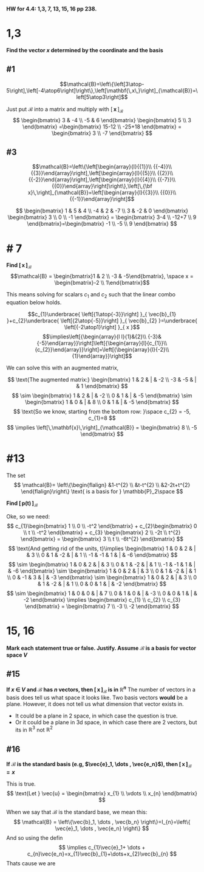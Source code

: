 **HW for 4.4: 1,3, 7, 13, 15, 16 pp 238.**

# 1,3
**Find the vector $x$ determined by the coordinate and the basis**
## #1
$$\mathcal{B}=\left\{\left[3\atop-5\right],\left[-4\atop6\right]\right\},\left[\mathbf{\,x\,}\right]_{\mathcal{B}}=\left[5\atop3\right]$$

Just put  $\mathcal{B}$ into a matrix and multiply with $\left[\,\mathbf{x}\,\right]_{\mathcal{B}}$
$$
\begin{bmatrix}
3 & -4 \\
-5 & 6
\end{bmatrix}
\begin{bmatrix}
5 \\
3
\end{bmatrix}
=\begin{bmatrix}
15-12 \\
-25+18
\end{bmatrix} = 
\begin{bmatrix}
3 \\
-7
\end{bmatrix}
$$

## #3
$$\mathcal{B}=\left\{\left[\begin{array}{l}{{1}}\\ {{-4}}\\ {{3}}\end{array}\right],\left[\begin{array}{l}{{5}}\\ {{2}}\\ {{-2}}\end{array}\right],\left[\begin{array}{l}{{4}}\\ {{-7}}\\ {{0}}\end{array}\right]\right\},\left[\,{\bf x}\,\right]_{\mathcal{B}}=\left[\begin{array}{l}{{3}}\\ {{0}}\\ {{-1}}\end{array}\right]$$

$$
\begin{bmatrix}
1 & 5 & 4 \\
-4 & 2 & -7 \\
3 & -2 & 0
\end{bmatrix} 
\begin{bmatrix}
3 \\
0 \\
-1
\end{bmatrix} =
\begin{bmatrix}
3-4 \\
-12+7 \\
9
\end{bmatrix}=\begin{bmatrix}
-1 \\
-5 \\
9
\end{bmatrix}
$$

# # 7
**Find $\left[\,\mathbf{x}\,\right]_{\mathcal{B}}$**
$$\mathcal{B} = \begin{bmatrix}1 & 2 \\ -3 & -5\end{bmatrix}, \space x = \begin{bmatrix}-2 \\ 1\end{bmatrix}$$


This means solving for scalars $c_{1}$ and $c_{2}$ such that the linear combo equation below holds.

$$c_{1}\underbrace{ \left[{1\atop{-3}}\right] }_{ \vec{b}_{1} }+c_{2}\underbrace{ \left[{2\atop{-5}}\right] }_{ \vec{b}_{2} }=\underbrace{ \left[{-2\atop1}\right] }_{ x }$$
$$\implies\left[{\begin{array}{l l}{1}&{2}\\ {-3}&{-5}\end{array}}\right]\left[{\begin{array}{l}{c_{1}}\\ {c_{2}}\end{array}}\right]=\left[{\begin{array}{l}{-2}\\ {1}\end{array}}\right]$$


We can solve this with an augmented matrix, 

$$
\text{The augmented matrix:}
\begin{bmatrix}
1 & 2 & | & -2 \\
-3 & -5 & | & 1
\end{bmatrix}
$$
$$
\sim \begin{bmatrix}
1 & 2 & | & -2 \\
0 & 1 & | & -5
\end{bmatrix} \sim 
\begin{bmatrix}
1 & 0 & | & 8 \\
0 & 1 & | & -5
\end{bmatrix}
$$
$$
\text{So we know, starting from the bottom row: }\space c_{2} = -5, c_{1}=8
$$
$$
\implies \left[\,\mathbf{x}\,\right]_{\mathcal{B}} = \begin{bmatrix}
8 \\
-5
\end{bmatrix}
$$


# #13
The set 
$$
\mathcal{B}=
\left\{\begin{flalign}
&1-t^{2} \\
&t-t^{2} \\
&2-2t+t^{2}
\end{flalign}\right\}
\text{  is a basis for } \mathbb{P}_2\space
$$

**Find $\left[\,\mathbf{p(t)}\,\right]_{\mathcal{B}}$**

Oke, so we need:
$$
c_{1}\begin{bmatrix}
1 \\
0 \\
-t^2
\end{bmatrix} + c_{2}\begin{bmatrix}
0 \\
t \\
-t^2
\end{bmatrix} + c_{3}
\begin{bmatrix}
2 \\
-2t \\
t^{2}
\end{bmatrix} = \begin{bmatrix}
3 \\
t \\
-6t^{2}
\end{bmatrix}
$$
$$
\text{And getting rid of the units,  t}\implies \begin{bmatrix}
1 & 0 & 2 & | & 3 \\
0 & 1 & -2 & | & 1 \\
-1 & -1 & 1 & | & -6
\end{bmatrix}
$$
$$
\sim \begin{bmatrix}
1 & 0 & 2 & | & 3 \\
0 & 1 & -2 & | & 1 \\
-1 & -1 & 1 & | & -6
\end{bmatrix} \sim 
\begin{bmatrix}
1 & 0 & 2 & | & 3 \\
0 & 1 & -2 & | & 1 \\
0 & -1 & 3 & | & -3
\end{bmatrix} \sim 
\begin{bmatrix}
1 & 0 & 2 & | & 3 \\
0 & 1 & -2 & | & 1 \\
0 & 0 & 1 & | & -2
\end{bmatrix}
$$
$$
\sim \begin{bmatrix}
1 & 0 & 0 & | & 7 \\
0 & 1 & 0 & | & -3 \\
0 & 0 & 1 & | & -2
\end{bmatrix} \implies
\begin{bmatrix}
c_{1} \\
c_{2} \\
c_{3}
\end{bmatrix} = 
\begin{bmatrix}
7 \\
-3 \\
-2
\end{bmatrix}
$$


# 15, 16
**Mark each statement true or false. Justify. Assume $\mathcal{B}$ is a basis for vector space $V$**

## #15
**If $x$ $\in$ $V$ and $\mathcal{B}$ has $n$ vectors, then $\left[\,\mathbf{x}\,\right]_{\mathcal{B}}$ is in $\mathbb{R}^n$**
The number of vectors in a basis does tell us what space it looks like. Two basis vectors **would** be a plane. However, it does not tell us what dimension that vector exists in. 
- It could be a plane in 2 space, in which case the question is true.
- Or it could be a plane in 3d space, in which case there are 2 vectors, but its in $\mathbb{R}^3$ not $\mathbb{R}^2$

## #16
**If $\mathcal{B}$ is the standard basis (e.g, $\vec{e}_1, \dots , \vec{e_n}$), then $\left[\,\mathbf{x}\,\right]_{\mathcal{B}} = x$**

This is true. 
$$
\text{Let } \vec{u} = \begin{bmatrix}
x_{1} \\
\vdots \\
x_{n}
\end{bmatrix}
$$

When we say that $\mathcal{B}$ is the standard base, we mean this:
$$
\mathcal{B} = \left\{\vec{b}_1, \dots , \vec{b_n} \right\}=I_{n}=\left\{ \vec{e}_1, \dots , \vec{e_n} \right\} 
$$
And so using the defin
$$
\implies c_{1}\vec{e}_1+ \dots + c_{n}\vec{e_n}=x_{1}\vec{b}_{1}+\dots+x_{2}\vec{b}_{n}
$$
Thats cause we are 
